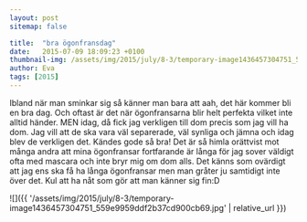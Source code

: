 ```yaml
---
layout: post
sitemap: false

title:  "bra ögonfransdag"
date:   2015-07-09 18:09:23 +0100
thumbnail-img: /assets/img/2015/july/8-3/temporary-image1436457304751_559e9959ddf2b37cd900cb69.jpg
author: Eva
tags: [2015]
---
```


Ibland när man sminkar sig så känner man bara att aah, det här kommer bli en bra dag. Och oftast är det när ögonfransarna blir helt perfekta vilket inte alltid händer. MEN idag, då fick jag verkligen till dom precis som jag vill ha dom. Jag vill att de ska vara väl separerade, väl synliga och jämna och idag blev de verkligen det. Kändes gode så bra! Det är så himla orättvist mot många andra att mina ögonfransar fortfarande är långa för jag sover väldigt ofta med mascara och inte bryr mig om dom alls. Det känns som ovärdigt att jag ens ska få ha långa ögonfransar men man gråter ju samtidigt inte över det. Kul att ha nåt som gör att man känner sig fin:D

![]({{ '/assets/img/2015/july/8-3/temporary-image1436457304751_559e9959ddf2b37cd900cb69.jpg'  | relative_url }})

